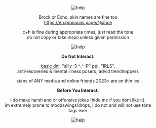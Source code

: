 <div align="center">

![help](https://64.media.tumblr.com/ff52c793a9dc994c2cdda937fc814733/67ef60f3b6afafa4-30/s1280x1920/38151a279fc0ed1bb7b2d9fb86733546d287cc87.gifv)<br/>


Brock or Echo, skin names are fine too <br/> https://en.pronouns.page/@ohce

c+h is fine during appropriate times, just read the tone <br/> do not copy or take inspo unless given permission

![help](https://64.media.tumblr.com/6faac769c9c361b6d39f86854d375096/ac2d1016cc2f5479-82/s2048x3072/28fdcfa0589a934dc6a39791d4e7a09b305cdb56.pnj)<br/>

**Do Not Interact.**

[basic dni](https//rentry.co/basicdni), "silly :3 ^_^ :P" ppl, "IRLS", <br/> anti-recoveries & mental illness posers, advid trendhoppers

 

stans of ANY media and online friends 2023> are on thin ice

 **Before You Interact.**

i do make harsh and or offensive jokes (hide me if you dont like it), <br/> im extremely prone to moodswings/drops, i do not and will not use tone tags ever

![help](https://64.media.tumblr.com/1f99a99a2f69eb11744f6fc8aee676bb/67ef60f3b6afafa4-46/s1280x1920/727b78c65c1a79a4869ef662a13fc0faad5530b6.gifv)<br/>

